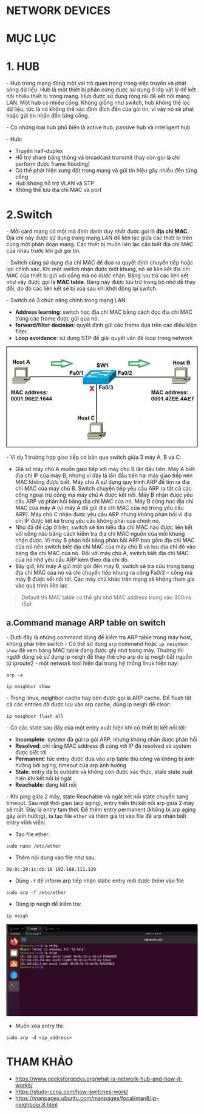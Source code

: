 # NETWORK DEVICES 

# MỤC LỤC

# 1. HUB
\- Hub trong mạng đóng một vai trò quan trọng trong việc truyền và phát sóng dữ liệu. Hub là một thiết bị phần cứng được sử dụng ở lớp vật lý để kết nối nhiều thiết bị trong mạng. Hub được sử dụng rộng rãi để kết nối mạng LAN. Một hub có nhiều cổng. Không giống như switch, hub không thể lọc dữ liệu, tức là nó không thể xác định đích đến của gói tin, vì vậy nó sẽ phát hoặc gửi tin nhắn đến từng cổng.

\- Có những loại hub phổ biến là active hub, passive hub và intelligent hub

\- Hub:
- Truyền half-duplex
- Hỗ trợ share băng thông và broadcast transmit (hay còn gọi là chỉ perform được frame flooding)
- Có thể phát hiện xung đột trong mạng và gửi tín hiệu gây nhiễu đến từng cổng
- Hub không hỗ trợ VLAN và STP
- Không thể lưu địa chỉ MAC và port

# 2.Switch
\-  Mỗi card mạng có một mã định danh duy nhất được gọi là **địa chỉ MAC**. Địa chỉ này được sử dụng trong mạng LAN để liên lạc giữa các thiết bị trên cùng một phân đoạn mạng. Các thiết bị muốn liên lạc cần biết địa chỉ MAC của nhau trước khi gửi gói tin.

\-  Switch cũng sử dụng địa chỉ MAC để đưa ra quyết định chuyển tiếp hoặc lọc chính xác. Khi một switch nhận được một khung, nó sẽ liên kết địa chỉ MAC của thiết bị gửi với cổng mà nó được nhận. Bảng lưu trữ các liên kết như vậy được gọi là **MAC table**. Bảng này được lưu trữ trong bộ nhớ dễ thay đổi, do đó các liên kết sẽ bị xóa sau khi khởi động lại switch.

\- Switch có 3 chức năng chính trong mạng LAN:
- **Address learning**: switch học địa chỉ MAC bằng cách đọc địa chỉ MAC trong các frame được gửi qua nó.
- **forward/filter decision**: quyết định gửi các frame dựa trên các điều kiện filter.
- **Loop avoidance**: sử dụng STP để giải quyết vấn đề loop trong network

![alt text](image.png)

\- Ví dụ 1 trường hợp giao tiếp cơ bản qua switch giữa 3 máy A, B và C:
- Giả sử máy chủ A muốn giao tiếp với máy chủ B lần đầu tiên. Máy A biết địa chỉ IP của máy B, nhưng vì đây là lần đầu tiên hai máy giao tiếp nên MAC không được biết. Máy chủ A sử dụng quy trình ARP để tìm ra địa chỉ MAC của máy chủ B. Switch chuyển tiếp yêu cầu ARP ra tất cả các cổng ngoại trừ cổng mà máy chủ A được kết nối. Máy B nhận được yêu cầu ARP và phản hồi bằng địa chỉ MAC của nó. Máy B cũng học địa chỉ MAC của máy A (vì máy A đã gửi địa chỉ MAC của nó trong yêu cầu ARP). Máy chủ C nhận được yêu cầu ARP nhưng không phản hồi vì địa chỉ IP được liệt kê trong yêu cầu không phải của chính nó.
- Như đã đề cập ở trên, switch sẽ tìm hiểu địa chỉ MAC nào được liên kết với cổng nào bằng cách kiểm tra địa chỉ MAC nguồn của mỗi khung nhận được. Vì máy B phản hồi bằng phản hồi ARP bao gồm địa chỉ MAC của nó nên switch biết địa chỉ MAC của máy chủ B và lưu địa chỉ đó vào bảng địa chỉ MAC của nó. Đối với máy chủ A, switch biết địa chỉ MAC của nó nhờ yêu cầu ARP kèm theo địa chỉ đó.
- Bây giờ, khi máy A gửi một gói đến máy B, switch sẽ tra cứu trong bảng địa chỉ MAC của nó và chỉ chuyển tiếp khung ra cổng Fa0/2 – cổng mà máy B được kết nối tới. Các máy chủ khác trên mạng sẽ không tham gia vào quá trình liên lạc

> Default thì MAC table có thể ghi nhớ MAC address trong vào 300ms (5p)

## a.Command manage ARP table on switch
\- Dưới đây là những command dùng để kiểm tra ARP table trong máy host, không phải trên switch
\- Có thể sử dụng `arp` command hoặc `ip neighbor show` để xem bảng MAC table đang được ghi nhớ trong máy. Thường thì người dùng sẽ sử dụng ip neigh để thay thế cho arp do ip neigh bắt nguồn từ iproute2 - một network tool hiện đại trong hệ thống linux hiện nay:
```
arp -a
```
```
ip neighbor show
```

\- Trong linux, neighbor cache hay còn được gọi là ARP cache. Để flush tất cả các entries đã được lưu vào arp cache, dùng ip neigh để clear:
```
ip neighbor flush all
```

\- Có các state sau đây của một entry xuất hiện khi có thiết bị kết nối tới:
- **Incomplete**: system đã gửi ra gói ARP, nhưng không nhận được phản hồi
- **Resolved**: chỉ rằng MAC address đi cùng với IP đã resolved và system được biết tới
- **Permanent**: tức entry được đưa vào arp table thủ công và không bị ảnh hưởng bởi aging, timeout của arp ảnh hưởng
- **Stale**: entry đã bị outdate và không còn được xác thực, stale state xuất hiện khi kết nối bị ngắt 
- **Reachable**: đang kết nối

\- Khi ping giữa 2 máy, state Reachable và ngắt kết nối state chuyển sang timeout. Sau một thời gian (arp aging), entry hiển thị kết nối arp giữa 2 máy sẽ mất. Đây là entry tạm thời. Để thêm entry permanent (không bị arp aging gây ảnh hưởng), ta tạo file `ether` và thêm giá trị vào file để arp nhận biết entry vĩnh viễn:
- Tạo file ether:
```
sudo nano /etc/ether
```
- Thêm nội dung vào file như sau:
```
00:0c:29:1c:db:10 192.168.111.129
```
- Dùng `-f` để inform arp tiếp nhận static entry mới được thêm vào file
```
sudo arp -f /etc/ether
```

- Dùng ip neigh để kiểm tra:
```
ip neigh
```

![alt text](image-1.png)

- Muốn xóa entry thì:
```
sudo arp -d <ip_address>

```


# THAM KHẢO
- https://www.geeksforgeeks.org/what-is-network-hub-and-how-it-works/
- https://study-ccna.com/how-switches-work/
- https://manpages.ubuntu.com/manpages/focal/man8/ip-neighbour.8.html